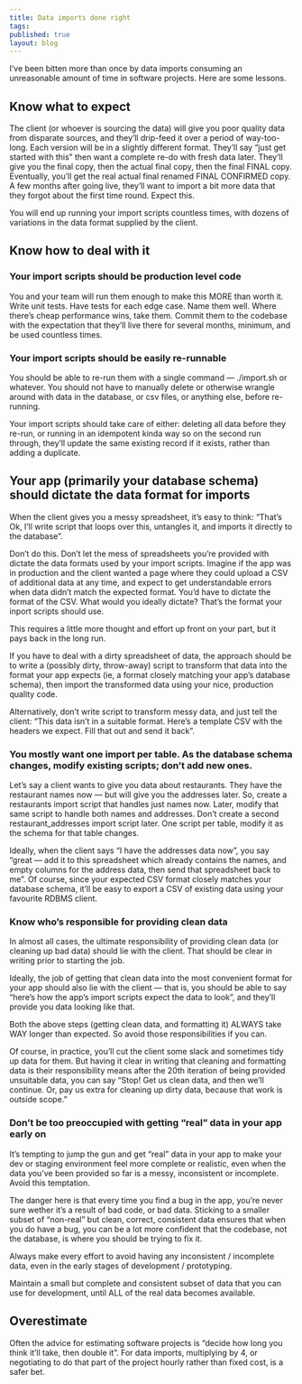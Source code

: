 ```yaml
---
title: Data imports done right
tags:
published: true
layout: blog
---
```


I’ve been bitten more than once by data imports consuming an unreasonable amount of time in software projects. Here are some lessons.

## Know what to expect

The client (or whoever is sourcing the data) will give you poor quality data from disparate sources, and they’ll drip-feed it over a period of way-too-long. Each version will be in a slightly different format. They’ll say “just get started with this” then want a complete re-do with fresh data later. They’ll give you the final copy, then the actual final copy, then the final FINAL copy. Eventually, you’ll get the real actual final renamed FINAL CONFIRMED copy. A few months after going live, they’ll want to import a bit more data that they forgot about the first time round. Expect this.

You will end up running your import scripts countless times, with dozens of variations in the data format supplied by the client.

## Know how to deal with it

### Your import scripts should be production level code

You and your team will run them enough to make this MORE than worth it. Write unit tests. Have tests for each edge case. Name them well. Where there’s cheap performance wins, take them. Commit them to the codebase with the expectation that they’ll live there for several months, minimum, and be used countless times.

### Your import scripts should be easily re-runnable

You should be able to re-run them with a single command — ./import.sh or whatever. You should not have to manually delete or otherwise wrangle around with data in the database, or csv files, or anything else, before re-running.

Your import scripts should take care of either: deleting all data before they re-run, or running in an idempotent kinda way so on the second run through, they’ll update the same existing record if it exists, rather than adding a duplicate.

## Your app (primarily your database schema) should dictate the data format for imports

When the client gives you a messy spreadsheet, it’s easy to think: “That’s Ok, I’ll write script that loops over this, untangles it, and imports it directly to the database”.

Don’t do this. Don’t let the mess of spreadsheets you’re provided with dictate the data formats used by your import scripts. Imagine if the app was in production and the client wanted a page where they could upload a CSV of additional data at any time, and expect to get understandable errors when data didn’t match the expected format. You’d have to dictate the format of the CSV. What would you ideally dictate? That’s the format your inport scripts should use.

This requires a little more thought and effort up front on your part, but it pays back in the long run.

If you have to deal with a dirty spreadsheet of data, the approach should be to write a (possibly dirty, throw-away) script to transform that data into the format your app expects (ie, a format closely matching your app’s database schema), then import the transformed data using your nice, production quality code.

Alternatively, don’t write script to transform messy data, and just tell the client: “This data isn’t in a suitable format. Here’s a template CSV with the headers we expect. Fill that out and send it back”.

### You mostly want one import per table. As the database schema changes, modify existing scripts; don’t add new ones.

Let’s say a client wants to give you data about restaurants. They have the restaurant names now — but will give you the addresses later. So, create a restaurants import script that handles just names now. Later, modify that same script to handle both names and addresses. Don’t create a second restaurant_addresses import script later. One script per table, modify it as the schema for that table changes.

Ideally, when the client says “I have the addresses data now”, you say “great — add it to this spreadsheet which already contains the names, and empty columns for the address data, then send that spreadsheet back to me”. Of course, since your expected CSV format closely matches your database schema, it’ll be easy to export a CSV of existing data using your favourite RDBMS client.

### Know who’s responsible for providing clean data

In almost all cases, the ultimate responsibility of providing clean data (or cleaning up bad data) should lie with the client. That should be clear in writing prior to starting the job.

Ideally, the job of getting that clean data into the most convenient format for your app should also lie with the client — that is, you should be able to say “here’s how the app’s import scripts expect the data to look”, and they’ll provide you data looking like that.

Both the above steps (getting clean data, and formatting it) ALWAYS take WAY longer than expected. So avoid those responsibilities if you can.

Of course, in practice, you’ll cut the client some slack and sometimes tidy up data for them. But having it clear in writing that cleaning and formatting data is their responsibility means after the 20th iteration of being provided unsuitable data, you can say “Stop! Get us clean data, and then we’ll continue. Or, pay us extra for cleaning up dirty data, because that work is outside scope.”

### Don’t be too preoccupied with getting “real” data in your app early on

It’s tempting to jump the gun and get “real” data in your app to make your dev or staging environment feel more complete or realistic, even when the data you’ve been provided so far is a messy, inconsistent or incomplete. Avoid this temptation.

The danger here is that every time you find a bug in the app, you’re never sure wether it’s a result of bad code, or bad data. Sticking to a smaller subset of “non-real” but clean, correct, consistent data ensures that when you do have a bug, you can be a lot more confident that the codebase, not the database, is where you should be trying to fix it.

Always make every effort to avoid having any inconsistent / incomplete data, even in the early stages of development / prototyping.

Maintain a small but complete and consistent subset of data that you can use for development, until ALL of the real data becomes available.

## Overestimate

Often the advice for estimating software projects is “decide how long you think it’ll take, then double it”. For data imports, multiplying by 4, or negotiating to do that part of the project hourly rather than fixed cost, is a safer bet.